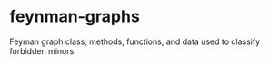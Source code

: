# feynman-graphs
Feyman graph class, methods, functions, and data used to classify forbidden minors

